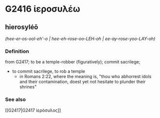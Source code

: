 # G2416 ἱεροσυλέω

## hierosyléō

_(hee-er-os-ool-eh'-o | hee-eh-rose-oo-LEH-oh | ee-ay-rose-yoo-LAY-oh)_

### Definition

from G2417; to be a temple-robber (figuratively); commit sacrilege; 

- to commit sacrilege, to rob a temple
  - in Romans 2:22, where the meaning is, &quot;thou who abhorrest idols and their contamination, doest yet not hesitate to plunder their shrines&quot;

### See also

[[G2417|G2417 ἱερόσυλος]]
